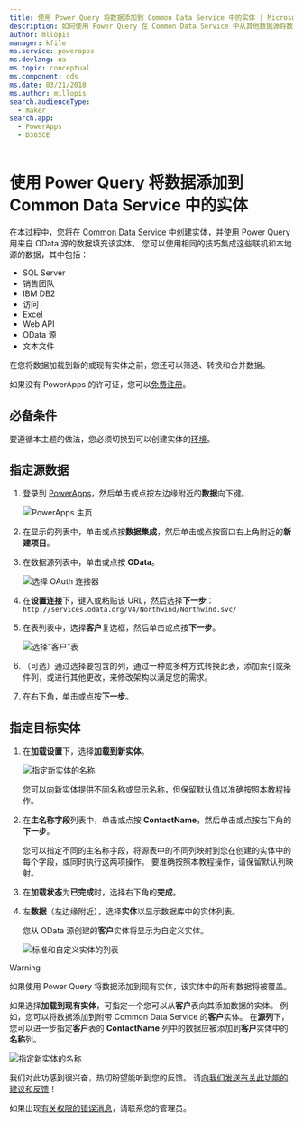 ```yaml
---
title: 使用 Power Query 将数据添加到 Common Data Service 中的实体 | Microsoft Docs
description: 如何使用 Power Query 在 Common Data Service 中从其他数据源将数据添加到新的或现有实体的分步说明。
author: mllopis
manager: kfile
ms.service: powerapps
ms.devlang: na
ms.topic: conceptual
ms.component: cds
ms.date: 03/21/2018
ms.author: millopis
search.audienceType:
  - maker
search.app:
  - PowerApps
  - D365CE
---
```


# <a name="add-data-to-an-entity-in-common-data-service-by-using-power-query"></a>使用 Power Query 将数据添加到 Common Data Service 中的实体
在本过程中，您将在 [Common Data Service](data-platform-intro.md) 中创建实体，并使用 Power Query 用来自 OData 源的数据填充该实体。 您可以使用相同的技巧集成这些联机和本地源的数据，其中包括：

* SQL Server
* 销售团队
* IBM DB2
* 访问
* Excel
* Web API
* OData 源
* 文本文件

在您将数据加载到新的或现有实体之前，您还可以筛选、转换和合并数据。

如果没有 PowerApps 的许可证，您可以[免费注册](../signup-for-powerapps.md)。

## <a name="prerequisites"></a>必备条件 
要遵循本主题的做法，您必须切换到可以创建实体的[环境](../canvas-apps/working-with-environments.md)。

## <a name="specify-the-source-data"></a>指定源数据

1. 登录到 [PowerApps](https://web.powerapps.com/?utm_source=padocs&utm_medium=linkinadoc&utm_campaign=referralsfromdoc)，然后单击或点按左边缘附近的**数据**向下键。

    ![PowerApps 主页](./media/data-platform-cds-newentity-pq/sign-in.png)

1. 在显示的列表中，单击或点按**数据集成**，然后单击或点按窗口右上角附近的**新建项目**。

1. 在数据源列表中，单击或点按 **OData**。

    ![选择 OAuth 连接器](./media/data-platform-cds-newentity-pq/choose-odata.png)

1. 在**设置连接**下，键入或粘贴该 URL，然后选择**下一步**：<br>
`http://services.odata.org/V4/Northwind/Northwind.svc/`

1. 在表列表中，选择**客户**复选框，然后单击或点按**下一步**。

    ![选择“客户”表](./media/data-platform-cds-newentity-pq/select-table.png)

1. （可选）通过选择要包含的列，通过一种或多种方式转换此表，添加索引或条件列，或进行其他更改，来修改架构以满足您的需求。

1. 在右下角，单击或点按**下一步**。

## <a name="specify-the-target-entity"></a>指定目标实体
1. 在**加载设置**下，选择**加载到新实体**。

    ![指定新实体的名称](./media/data-platform-cds-newentity-pq/new-entity-name.png)

    您可以向新实体提供不同名称或显示名称，但保留默认值以准确按照本教程操作。

1. 在**主名称字段**列表中，单击或点按 **ContactName**，然后单击或点按右下角的**下一步**。

    您可以指定不同的主名称字段，将源表中的不同列映射到您在创建的实体中的每个字段，或同时执行这两项操作。 要准确按照本教程操作，请保留默认列映射。

1. 在**加载状态**为**已完成**时，选择右下角的**完成**。

1. 左**数据**（左边缘附近），选择**实体**以显示数据库中的实体列表。

    您从 OData 源创建的**客户**实体将显示为自定义实体。

    ![标准和自定义实体的列表](./media/data-platform-cds-newentity-pq/entity-list.png)

> [!WARNING]
> 如果使用 Power Query 将数据添加到现有实体，该实体中的所有数据将被覆盖。

如果选择**加载到现有实体**，可指定一个您可以从**客户**表向其添加数据的实体。 例如，您可以将数据添加到附带 Common Data Service 的**客户**实体。 在**源列**下，您可以进一步指定**客户**表的 **ContactName** 列中的数据应被添加到**客户**实体中的**名称**列。

![指定新实体的名称](./media/data-platform-cds-newentity-pq/existing-entity.png)

我们对此功感到很兴奋，热切盼望能听到您的反馈。 请[向我们发送有关此功能的建议和反馈](https://powerusers.microsoft.com/t5/PowerApps-Community/ct-p/PowerApps1)！

如果出现[有关权限的错误消息](data-platform-cds-newentity-troubleshooting-mashup.md)，请联系您的管理员。
